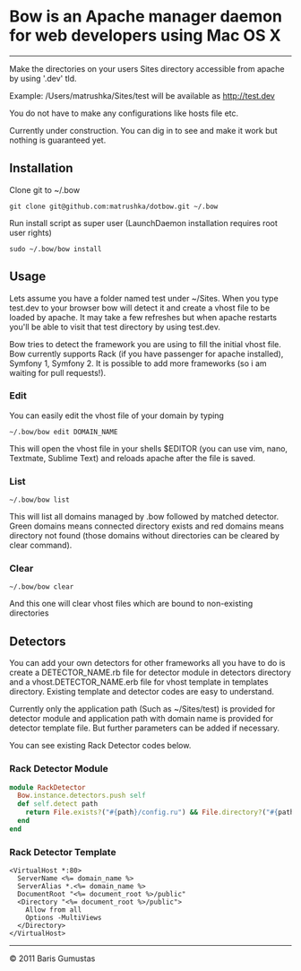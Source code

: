 # Bow is an Apache manager daemon for web developers using Mac OS X
-----
Make the directories on your users Sites directory accessible from apache by using '.dev' tld.

Example: /Users/matrushka/Sites/test will be available as http://test.dev

You do not have to make any configurations like hosts file etc.

Currently under construction. You can dig in to see and make it work but nothing is guaranteed yet.

## Installation

Clone git to ~/.bow

```shell
git clone git@github.com:matrushka/dotbow.git ~/.bow
```

Run install script as super user (LaunchDaemon installation requires root user rights)

```shell
sudo ~/.bow/bow install
```

## Usage

Lets assume you have a folder named test under ~/Sites. When you type test.dev to your browser bow will detect it and create a vhost file to be loaded by apache. It may take a few refreshes but when apache restarts you'll be able to visit that test directory by using test.dev.

Bow tries to detect the framework you are using to fill the initial vhost file. Bow currently supports Rack (if you have passenger for apache installed), Symfony 1, Symfony 2. It is possible to add more frameworks (so i am waiting for pull requests!).

### Edit
You can easily edit the vhost file of your domain by typing

```shell
~/.bow/bow edit DOMAIN_NAME
```

This will open the vhost file in your shells $EDITOR (you can use vim, nano, Textmate, Sublime Text) and reloads apache after the file is saved.

### List
```shell
~/.bow/bow list
```
This will list all domains managed by .bow followed by matched detector. Green domains means connected directory exists and red domains means directory not found (those domains without directories can be cleared by clear command).

### Clear
```shell
~/.bow/bow clear
```
And this one will clear vhost files which are bound to non-existing directories

## Detectors

You can add your own detectors for other frameworks all you have to do is create a DETECTOR_NAME.rb file for detector module in detectors directory and a vhost.DETECTOR_NAME.erb file for vhost template in templates directory. Existing template and detector codes are easy to understand.

Currently only the application path (Such as ~/Sites/test) is provided for detector module and application path with domain name is provided for detector template file. But further parameters can be added if necessary.

You can see existing Rack Detector codes below.

### Rack Detector Module
```ruby
module RackDetector
  Bow.instance.detectors.push self
  def self.detect path
    return File.exists?("#{path}/config.ru") && File.directory?("#{path}/public") && File.directory?("#{path}/tmp")
  end
end
```
### Rack Detector Template
```
<VirtualHost *:80>
  ServerName <%= domain_name %>
  ServerAlias *.<%= domain_name %>
  DocumentRoot "<%= document_root %>/public"
  <Directory "<%= document_root %>/public">
    Allow from all
    Options -MultiViews
  </Directory>
</VirtualHost>
```

-----
&copy; 2011 Baris Gumustas
